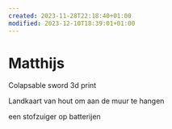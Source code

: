 ```yaml
---
created: 2023-11-28T22:18:40+01:00
modified: 2023-12-10T18:39:01+01:00
---
```


# Matthijs

Colapsable sword 3d print

Landkaart van hout om aan de muur te hangen

een stofzuiger op batterijen